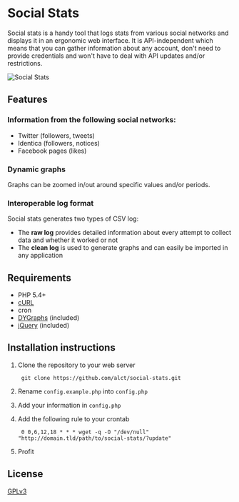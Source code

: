 # Social Stats

Social stats is a handy tool that logs stats from various social networks and displays it in an ergonomic web interface. It is API-independent which means that you can gather information about any account, don't need to provide credentials and won't have to deal with API updates and/or restrictions.

![Social Stats](http://imgs.be/5152ffdc-1517.png)

## Features

### Information from the following social networks:

* Twitter (followers, tweets)
* Identica (followers, notices)
* Facebook pages (likes)

### Dynamic graphs

Graphs can be zoomed in/out around specific values and/or periods.

### Interoperable log format

Social stats generates two types of CSV log:

* The **raw log** provides detailed information about every attempt to collect data and whether it worked or not
* The **clean log** is used to generate graphs and can easily be imported in any application

## Requirements

* PHP 5.4+
* [cURL](http://curl.haxx.se/libcurl/php/)
* cron
* [DYGraphs](https://github.com/danvk/dygraphs) (included)
* [jQuery](https://github.com/jquery/jquery) (included)

## Installation instructions

1. Clone the repository to your web server

        git clone https://github.com/alct/social-stats.git

2. Rename `config.example.php` into `config.php`
3. Add your information in `config.php`
4. Add the following rule to your crontab

        0 0,6,12,18 * * * wget -q -O "/dev/null" "http://domain.tld/path/to/social-stats/?update"

5. Profit

## License

[GPLv3](LICENSE)
